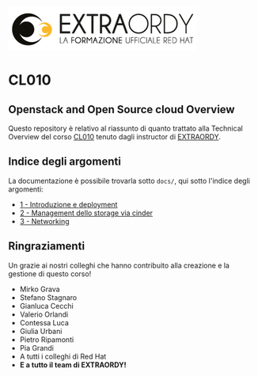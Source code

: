 
![Extraordy](img/extraordy.png)

# CL010
## Openstack and Open Source cloud Overview

Questo repository è relativo al riassunto di quanto trattato alla Technical Overview del corso [CL010](https://www.cl010.it) tenuto dagli instructor di [EXTRAORDY](https://www.extraordy.com).

## Indice degli argomenti

La documentazione è possibile trovarla sotto `docs/`, qui sotto l'indice degli argomenti:

- [1 - Introduzione e deployment](docs/1_Introduzione/Readme.md)
- [2 - Management dello storage via cinder](docs/2_Storage/README.md)
- [3 - Networking](docs/3_Networking/Readme.md)


## Ringraziamenti

Un grazie ai nostri colleghi che hanno contribuito alla creazione e la gestione di questo corso!

  - Mirko Grava
  - Stefano Stagnaro
  - Gianluca Cecchi
  - Valerio Orlandi
  - Contessa Luca
  - Giulia Urbani
  - Pietro Ripamonti
  - Pia Grandi
  - A tutti i colleghi di Red Hat
  - **E a tutto il team di EXTRAORDY!**
